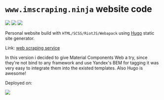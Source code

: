 # `www.imscraping.ninja` website code

![](https://cdn.rawgit.com/aleen42/badges/master/src/eslint.svg) ![](https://cdn.rawgit.com/aleen42/badges/master/src/webpack.svg) [![](https://cdn.rawgit.com/aleen42/badges/master/src/telegram.svg)]((https://t.me/istinspring))

Personal website build with `HTML/SCSS/RiotJS/Webapack` using [Hugo](https://gohugo.io) static site generator.

Link: [web scraping service](http://www.imscraping.ninja)

In this version i decided to give Material Components Web a try, since they're not bind to any framework and 
use Yandex's BEM for tagging it was very easy to integrate them into the existed templates. Also Hugo is awesome!

Deployed on: 

[![](https://www.netlify.com/img/global/badges/netlify-color-accent.svg)](https://www.netlify.com)

